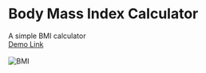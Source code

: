 # Body Mass Index Calculator
A simple BMI calculator<br>
<a href="https://jo-erl.github.io/BMIcalculator/">Demo Link</a><br><br>
![BMI](https://github.com/user-attachments/assets/fb25b068-6f6f-4fd0-b902-3cc89565b785)

